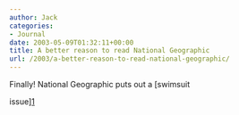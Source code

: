 ```yaml
---
author: Jack
categories:
- Journal
date: 2003-05-09T01:32:11+00:00
title: A better reason to read National Geographic
url: /2003/a-better-reason-to-read-national-geographic/
---
```


Finally! National Geographic puts out a [swimsuit
  

  
issue][1]

 [1]: //magma.nationalgeographic.com/ngm/swimsuits/index.html"
